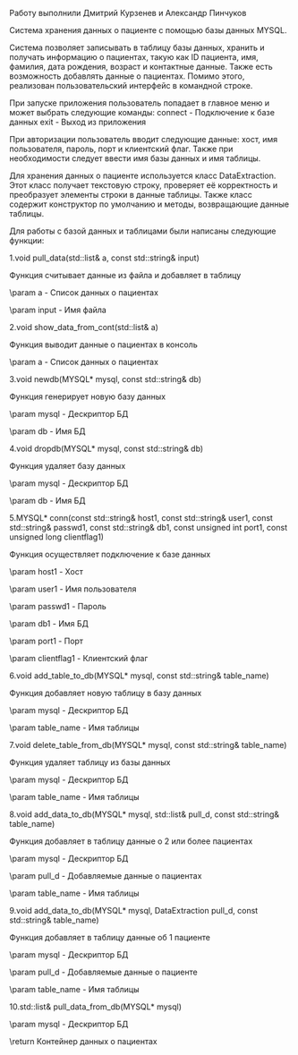 Работу выполнили Дмитрий Курзенев и Александр Пинчуков

Система хранения данных о пациенте с помощью базы данных MYSQL.

Система позволяет записывать в таблицу базы данных, хранить и получать информацию о пациентах, такую как ID пациента, имя, фамилия, дата рождения, возраст и контактные данные. Также есть возможность добавлять данные о пациентах. Помимо этого, реализован пользовательский интерфейс в командной строке.

При запуске приложения пользователь попадает в главное меню и может выбрать следующие команды: connect - Подключение к базе данных exit - Выход из приложения

При авторизации пользователь вводит следующие данные: хост, имя пользователя, пароль, порт и клиентский флаг. Также при необходимости следует ввести имя базы данных и имя таблицы.

Для хранения данных о пациенте используется класс DataExtraction. Этот класс получает текстовую строку, проверяет её корректность и преобразует элементы строки в данные таблицы. Также класс содержит конструктор по умолчанию и методы, возвращающие данные таблицы.

Для работы с базой данных и таблицами были написаны следующие функции:

1.void pull_data(std::list& a, const std::string& input)

Функция считывает данные из файла и добавляет в таблицу

\param a - Список данных о пациентах

\param input - Имя файла

2.void show_data_from_cont(std::list& a)

Функция выводит данные о пациентах в консоль

\param a - Список данных о пациентах

3.void newdb(MYSQL* mysql, const std::string& db)

Функция генерирует новую базу данных

\param mysql - Дескриптор БД

\param db - Имя БД

4.void dropdb(MYSQL* mysql, const std::string& db)

Функция удаляет базу данных

\param mysql - Дескриптор БД

\param db - Имя БД

5.MYSQL* conn(const std::string& host1, const std::string& user1, const std::string& passwd1, const std::string& db1, const unsigned int port1, const unsigned long clientflag1)

Функция осуществляет подключение к базе данных

\param host1 - Хост

\param user1 - Имя пользователя

\param passwd1 - Пароль

\param db1 - Имя БД

\param port1 - Порт

\param clientflag1 - Клиентский флаг

6.void add_table_to_db(MYSQL* mysql, const std::string& table_name)

Функция добавляет новую таблицу в базу данных

\param mysql - Дескриптор БД

\param table_name - Имя таблицы

7.void delete_table_from_db(MYSQL* mysql, const std::string& table_name)

Функция удаляет таблицу из базы данных

\param mysql - Дескриптор БД

\param table_name - Имя таблицы

8.void add_data_to_db(MYSQL* mysql, std::list& pull_d, const std::string& table_name)

Функция добавляет в таблицу данные о 2 или более пациентах

\param mysql - Дескриптор БД

\param pull_d - Добавляемые данные о пациентах

\param table_name - Имя таблицы

9.void add_data_to_db(MYSQL* mysql, DataExtraction pull_d, const std::string& table_name)

Функция добавляет в таблицу данные об 1 пациенте

\param mysql - Дескриптор БД

\param pull_d - Добавляемые данные о пациенте

\param table_name - Имя таблицы

10.std::list& pull_data_from_db(MYSQL* mysql)

\param mysql - Дескриптор БД

\return Контейнер данных о пациентах
